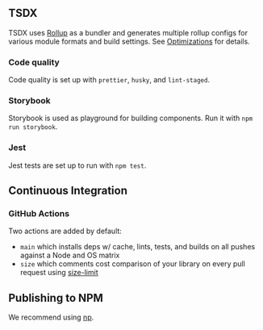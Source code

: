 ## TSDX

TSDX uses [Rollup](https://rollupjs.org) as a bundler and generates multiple rollup configs for various module formats and build settings. See [Optimizations](#optimizations) for details.

### Code quality

Code quality is set up with `prettier`, `husky`, and `lint-staged`.

### Storybook

Storybook is used as playground for building components. Run it with `npm run storybook`.

### Jest

Jest tests are set up to run with `npm test`.

## Continuous Integration

### GitHub Actions

Two actions are added by default:

- `main` which installs deps w/ cache, lints, tests, and builds on all pushes against a Node and OS matrix
- `size` which comments cost comparison of your library on every pull request using [size-limit](https://github.com/ai/size-limit)

## Publishing to NPM

We recommend using [np](https://github.com/sindresorhus/np).
